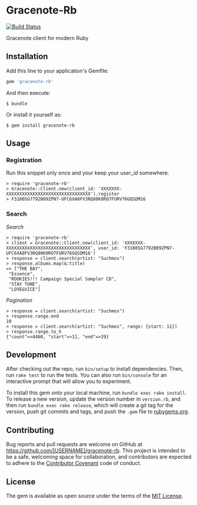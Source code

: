 # Gracenote-Rb

[![Build Status](https://travis-ci.org/tomoya55/gracenote-rb.svg?branch=master)](https://travis-ci.org/tomoya55/gracenote-rb)

Gracenote client for modern Ruby

## Installation

Add this line to your application's Gemfile:

```ruby
gem 'gracenote-rb'
```

And then execute:

    $ bundle

Or install it yourself as:

    $ gem install gracenote-rb

## Usage

### Registration

Run this snippet only once and your keep your user_id somewhere.

```
> require 'gracenote-rb'
> Gracenote::Client.new(client_id: 'XXXXXXX-XXXXXXXXXXXXXXXXXXXXXXXXXXXXXXXX').register
> F3180SG7792B09ZPN7-UFC6XA8FV3RQ80K0RO7FURV76GQSDM16
```

### Search

_Search_

```
> require 'gracenote-rb'
> client = Gracenote::Client.new(client_id: 'XXXXXXX-XXXXXXXXXXXXXXXXXXXXXXXXXXXXXXXX', user_id: 'F3180SG7792B09ZPN7-UFC6XA8FV3RQ80K0RO7FURV76GQSDM16')
> response = client.search(artist: "Suchmos")
> response.albums.map(&:title)
=> ["THE BAY",
 "Essence",
 "ROOKIES!!! Campaign Special Sampler CD",
 "STAY TUNE",
 "LOVE&VICE"]
```

_Pagination_

```
> response = client.search(artist: "Suchmos")
> response.range.end
10
> response = client.search(artist: "Suchmos", range: {start: 11})
> response.range.to_h
{"count"=>4460, "start"=>11, "end"=>29}
```

## Development

After checking out the repo, run `bin/setup` to install dependencies. Then, run `rake test` to run the tests. You can also run `bin/console` for an interactive prompt that will allow you to experiment.

To install this gem onto your local machine, run `bundle exec rake install`. To release a new version, update the version number in `version.rb`, and then run `bundle exec rake release`, which will create a git tag for the version, push git commits and tags, and push the `.gem` file to [rubygems.org](https://rubygems.org).

## Contributing

Bug reports and pull requests are welcome on GitHub at https://github.com/[USERNAME]/gracenote-rb. This project is intended to be a safe, welcoming space for collaboration, and contributors are expected to adhere to the [Contributor Covenant](http://contributor-covenant.org) code of conduct.


## License

The gem is available as open source under the terms of the [MIT License](http://opensource.org/licenses/MIT).

